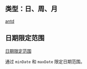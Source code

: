 ## 类型：日、周、月

[antd](https://ant.design/components/date-picker-cn#date-picker-demo-range-picker)

## 日期限定范围

[日期限定范围](https://ant.design/components/date-picker-cn#date-picker-demo-date-range)

通过 `minDate` 和 `maxDate` 限定日期范围。